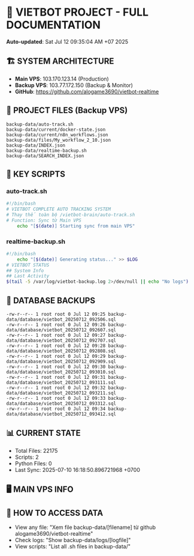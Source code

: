 # 🤖 VIETBOT PROJECT - FULL DOCUMENTATION
**Auto-updated**: Sat Jul 12 09:35:04 AM +07 2025

## 🏗️ SYSTEM ARCHITECTURE
- **Main VPS**: 103.170.123.14 (Production)
- **Backup VPS**: 103.77.172.150 (Backup & Monitor)
- **GitHub**: https://github.com/alogame3690/vietbot-realtime

## 📁 PROJECT FILES (Backup VPS)
```
backup-data/auto-track.sh
backup-data/current/docker-state.json
backup-data/current/n8n_workflows.json
backup-data/files/My_workflow_2_10.json
backup-data/INDEX.json
backup-data/realtime-backup.sh
backup-data/SEARCH_INDEX.json
```

## 🔧 KEY SCRIPTS
### auto-track.sh
```bash
#!/bin/bash
# VIETBOT COMPLETE AUTO TRACKING SYSTEM
# Thay thế toàn bộ /vietbot-brain/auto-track.sh
# Function: Sync từ Main VPS
    echo "[$(date)] Starting sync from main VPS"
```
### realtime-backup.sh
```bash
#!/bin/bash
    echo "[$(date)] Generating status..." >> $LOG
# VIETBOT STATUS
## System Info
## Last Activity
$(tail -5 /var/log/vietbot-backup.log 2>/dev/null || echo "No logs")
```

## 💾 DATABASE BACKUPS
```
-rw-r--r-- 1 root root 0 Jul 12 09:25 backup-data/database/vietbot_20250712_092506.sql
-rw-r--r-- 1 root root 0 Jul 12 09:26 backup-data/database/vietbot_20250712_092607.sql
-rw-r--r-- 1 root root 0 Jul 12 09:27 backup-data/database/vietbot_20250712_092707.sql
-rw-r--r-- 1 root root 0 Jul 12 09:28 backup-data/database/vietbot_20250712_092808.sql
-rw-r--r-- 1 root root 0 Jul 12 09:29 backup-data/database/vietbot_20250712_092909.sql
-rw-r--r-- 1 root root 0 Jul 12 09:30 backup-data/database/vietbot_20250712_093010.sql
-rw-r--r-- 1 root root 0 Jul 12 09:31 backup-data/database/vietbot_20250712_093111.sql
-rw-r--r-- 1 root root 0 Jul 12 09:32 backup-data/database/vietbot_20250712_093211.sql
-rw-r--r-- 1 root root 0 Jul 12 09:33 backup-data/database/vietbot_20250712_093312.sql
-rw-r--r-- 1 root root 0 Jul 12 09:34 backup-data/database/vietbot_20250712_093412.sql
```

## 📊 CURRENT STATE
- Total Files: 22175
- Scripts: 2
- Python Files: 0
- Last Sync: 2025-07-10 16:18:50.896721968 +0700

## 🖥️ MAIN VPS INFO


## 🚨 HOW TO ACCESS DATA
- View any file: "Xem file backup-data/[filename] từ github alogame3690/vietbot-realtime"
- Check logs: "Show backup-data/logs/[logfile]"
- View scripts: "List all .sh files in backup-data/"

